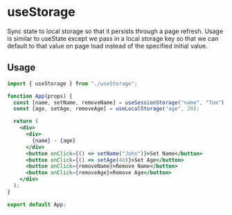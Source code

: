 # useStorage

Sync state to local storage so that it persists through a page refresh. Usage is similar to useState except we pass in a local storage key so that we can default to that value on page load instead of the specified initial value.

## Usage

```jsx
import { useStorage } from "./useStorage";

function App(props) {
  const [name, setName, removeName] = useSessionStorage("name", "Tom");
  const [age, setAge, removeAge] = useLocalStorage("age", 20);

  return (
    <div>
      <div>
        {name} - {age}
      </div>
      <button onClick={() => setName("John")}>Set Name</button>
      <button onClick={() => setAge(40)}>Set Age</button>
      <button onClick={removeName}>Remove Name</button>
      <button onClick={removeAge}>Remove Age</button>
    </div>
  );
}

export default App;
```
